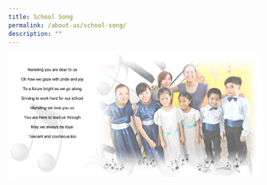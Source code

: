 ```yaml
---
title: School Song
permalink: /about-us/school-song/
description: ""
---
```


![](/images/school_song.jpg)